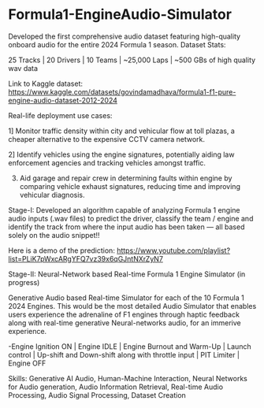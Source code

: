 # Formula1-EngineAudio-Simulator
Developed the first comprehensive audio dataset featuring high-quality onboard audio for the entire 2024 Formula 1 season.
Dataset Stats:

25 Tracks | 20 Drivers | 10 Teams | ~25,000 Laps | ~500 GBs of high quality wav data

Link to Kaggle dataset: https://www.kaggle.com/datasets/govindamadhava/formula1-f1-pure-engine-audio-dataset-2012-2024 

Real-life deployment use cases:

1] Monitor traffic density within city and vehicular flow at toll plazas, a cheaper alternative to the expensive CCTV camera network.

2] Identify vehicles using the engine signatures, potentially aiding law enforcement agencies and tracking vehicles amongst traffic.

3) Aid garage and repair crew in determining faults within engine by comparing vehicle exhaust signatures, reducing time and improving vehicular diagnosis.


Stage-I:
Developed an algorithm capable of analyzing Formula 1 engine audio inputs (.wav files) to predict the driver, classify the team / engine and identify the track from where the input audio has been taken — all based solely on the audio snippet!!

Here is a demo of the prediction: https://www.youtube.com/playlist?list=PLiK7pWxcARgYFQ7vz39x6qGJntNXrZyN7


Stage-II: Neural-Network based Real-time Formula 1 Engine Simulator (in progress)

Generative Audio based Real-time Simulator for each of the 10 Formula 1 2024 Engines.
This would be the most detailed Audio Simulator that enables users experience the adrenaline of F1 engines through haptic feedback along with real-time generative Neural-networks audio, for an immerive experience. 

-Engine Ignition ON | Engine IDLE | Engine Burnout and Warm-Up | Launch control | Up-shift and Down-shift along with throttle input | PIT Limiter | Engine OFF


Skills: Generative AI Audio, Human-Machine Interaction, Neural Networks for Audio generation, Audio Information Retrieval, Real-time Audio Processing, Audio Signal Processing, Dataset Creation

